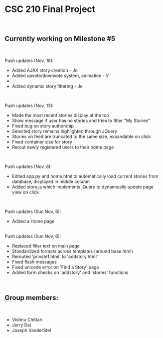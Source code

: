 <h1>CSC 210 Final Project</h1>
<br>
<h2>Currently working on Milestone #5</h2>
<br>

Push updates (Nov, 18):
<br>
<ul>
<li>Added AJAX story creation - Jo</li>
<li>Added upvote/downvote system, animation - V<li>
<li>Added dynamic story filtering - Je</li>
</ul>
<br>

Push updates (Nov, 13):
<br>
<ul>
<li>Made the most recent stories display at the top</li>
<li>Show message if user has no stories and tries to filter "My Stories"</li>
<li>Fixed bug on story authorship</li>
<li>Selected story remains highlighted through JQuery</li>
<li>Stories on feed are truncated to the same size, expandable on click</li>
<li>Fixed container size for story</li>
<li>Rerout newly registered users to their home page</li>
</ul>
<br>

Push updates (Nov, 8):
<br>
<ul>
<li>Edited app.py and home.html to automatically load current stories from database, displayed in middle column</li>
<li>Added story.js which implements jQuery to dynamically update page view on click</li>

</ul>
<br>

Push updates (Sun Nov, 6):
<br>
<ul>
	<li>Added a Home page</li>
</ul>
<br>
Push updates (Sun Nov, 6):
<br>
<ul>
	<li>Replaced filler text on main page</li>
	<li>Standardized formats across templates (around base.html)</li>
	<li>Rerouted 'private1.html' to 'addstory.html'</li>
	<li>Fixed flash messages</li>
	<li>Fixed unicode error on 'Find a Story' page</li>
	<li>Added form checks on 'addstory' and 'stories' functions</li>
</ul>
<br>
<h2>Group members:</h2>
<br>
<ul>
	<li>Vishnu Chittari</li>
	<li>Jerry Dai</li>
	<li>Joseph VanderStel</li>
</ul>


